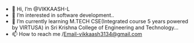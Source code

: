 - 👋 Hi, I’m @VIKKAASH-L
- 👀 I’m interested in software development..
- 🌱 I’m currently learning M.TECH CSE(Integrated course 5 years powered by VIRTUSA) in Sri Krishna College of Engineering and Technology... 
- 📫 How to reach me /Email-vikkaash3134@gmail.com

<!---
VIKKAASH-L/VIKKAASH-L is a ✨ special ✨ repository because its `README.md` (this file) appears on your GitHub profile.
You can click the Preview link to take a look at your changes.
--->
